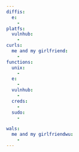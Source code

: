 ```yaml
---
diffis:
  e:
    -
platfs:
  vulnhub:
    -
curls:
  me and my girlfriend:
    -
functions:
  unix:
    -
  e:
    -
  vulnhub:
    -
  creds:
    -
  sudo:
    -

wals:
  me and my girlfriendwu:
    -
---
```


